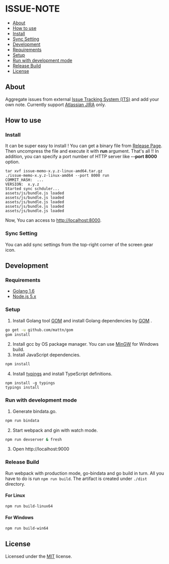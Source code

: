 # ISSUE-NOTE

- [About](#about)
- [How to use](#how-to-use)
 - [Install](#install)
 - [Sync Setting](#sync-setting)
- [Development](#development)
 - [Requirements](#requirements)
 - [Setup](#setup)
 - [Run with development mode](#run-with-development-mode)
 - [Release Build](#release-build)
- [License](#license)

## About

Aggregate issues from external [Issue Tracking System (ITS)](https://en.wikipedia.org/wiki/Issue_tracking_system) and add your own note.
Currently support [Atlassian JIRA](https://jira.atlassian.com) only.

## How to use
### Install
It can be super easy to install ! You can get a binary file from [Release Page](https://github.com/wadahiro/issue-memo/releases).
Then uncompress the file and execute it with **run** argument. That's all !!
In addition, you can specify a port number of HTTP server like **--port 8000** option.

```
tar xvf issue-memo-x.y.z-linux-amd64.tar.gz
./issue-memo-x.y.z-linux-amd64 --port 8000 run
COMMIT_HASH:  ...
VERSION:  x.y.z
Started sync schduler...
assets/js/bundle.js loaded
assets/js/bundle.js loaded
assets/js/bundle.js loaded
assets/js/bundle.js loaded
assets/js/bundle.js loaded
```

Now, You can access to [http://localhost:8000](http://localhost:8000).

### Sync Setting
You can add sync settings from the top-right corner of the screen gear icon.

## Development

### Requirements 

* [Golang 1.6](http://golang.org/)
* [Node.js 5.x](https://nodejs.org/)

### Setup

1. Install Golang tool [GOM](https://github.com/mattn/gom) and install Golang dependencies by [GOM](https://github.com/mattn/gom) .

 ```bash
go get -u github.com/mattn/gom
gom install
 ```
2. Install gcc by OS package manager. You can use [MinGW](http://www.mingw.org/) for Windows build.
3. Install JavaScript dependencies.

 ```bash
npm install
 ```
4. Install [typings](https://github.com/typings/typings) and install TypeScript definitions.

 ```
npm install -g typings
typings install
 ```

### Run with development mode

1. Generate bindata.go.

 ```bash
npm run bindata
 ```

2. Start webpack and gin with watch mode.

 ```bash
npm run devserver & fresh
 ```
 
3. Open http://localhost:9000

### Release Build

Run webpack with production mode, go-bindata and go build in turn. All you have to do is run `npm run build`. The artifact is created under `./dist` directory.

#### For Linux 
```bash
npm run build-linux64
```

#### For Windows 
```bash
npm run build-win64
```

## License

Licensed under the [MIT](/LICENSE.txt) license.
